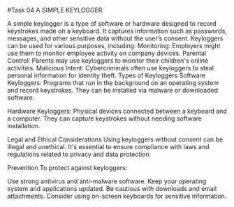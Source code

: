#Task 04 A SIMPLE KEYLOGGER

A simple keylogger is a type of software or hardware designed to record keystrokes made on a keyboard. It captures information such as passwords, messages, and other sensitive data without the user’s consent. Keyloggers can be used for various purposes, including: Monitoring: Employers might use them to monitor employee activity on company devices. Parental Control: Parents may use keyloggers to monitor their children's online activities. Malicious Intent: Cybercriminals often use keyloggers to steal personal information for identity theft. Types of Keyloggers Software Keyloggers: Programs that run in the background on an operating system and record keystrokes. They can be installed via malware or downloaded software.

Hardware Keyloggers: Physical devices connected between a keyboard and a computer. They can capture keystrokes without needing software installation.

Legal and Ethical Considerations Using keyloggers without consent can be illegal and unethical. It's essential to ensure compliance with laws and regulations related to privacy and data protection.

Prevention To protect against keyloggers:

Use strong antivirus and anti-malware software. Keep your operating system and applications updated. Be cautious with downloads and email attachments. Consider using on-screen keyboards for sensitive information. 
